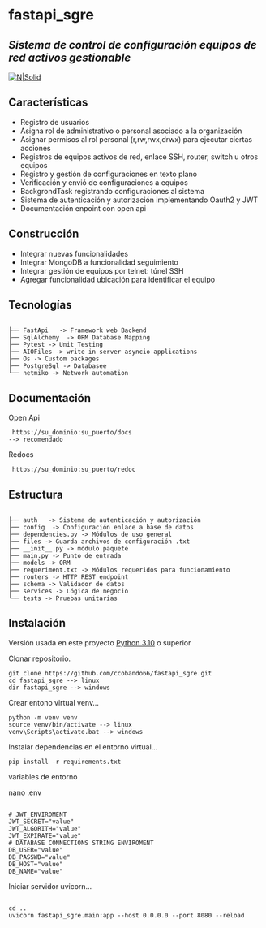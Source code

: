 <h1 class="code-line" data-line-start=0 data-line-end=1>fastapi_sgre</h1>
<h2 class="code-line" data-line-start=1 data-line-end=2 ><a id=""></a><em>Sistema de control de configuración equipos de red activos gestionable</em></h2>
<p class="has-line-data" data-line-start="3" data-line-end="4"><a href="https://fastapi.tiangolo.com/"><img src="https://fastapi.tiangolo.com/img/logo-margin/logo-teal.png" alt="N|Solid"></a></p>

<h2 class="code-line" data-line-start=5 data-line-end=6 ><a id="Caractersticas_5"></a>Características</h2>
<ul>
<li class="has-line-data" data-line-start="7" data-line-end="8">Registro de usuarios</li>
<li class="has-line-data" data-line-start="8" data-line-end="9">Asigna rol de administrativo o personal asociado a la organización</li>
<li class="has-line-data" data-line-start="10" data-line-end="11">Asignar permisos al rol personal (r,rw,rwx,drwx) para ejecutar ciertas acciones</li>
<li class="has-line-data" data-line-start="10" data-line-end="11">Registros de equipos activos de red, enlace SSH, router, switch u otros equipos</li>
<li class="has-line-data" data-line-start="10" data-line-end="11">Registro y gestión de configuraciones en texto plano</li>
<li class="has-line-data" data-line-start="9" data-line-end="10">Verificación y envió de configuraciones a equipos </li>
<li class="has-line-data" data-line-start="9" data-line-end="10">BackgrondTask registrando configuraciones al sistema </li>
<li class="has-line-data" data-line-start="9" data-line-end="10">Sistema de autenticación y autorización implementando Oauth2 y JWT</li>
<li class="has-line-data" data-line-start="11" data-line-end="12">Documentación enpoint con open api</li>
</ul>

<h2 class="code-line" data-line-start=5 data-line-end=6 ><a id="Caractersticas_5"></a>Construcción</h2>
<ul>
<li class="has-line-data" data-line-start="7" data-line-end="8">Integrar nuevas funcionalidades</li>
<li class="has-line-data" data-line-start="8" data-line-end="9">Integrar MongoDB a funcionalidad seguimiento</li>
<li class="has-line-data" data-line-start="8" data-line-end="9">Integrar gestión de equipos por telnet: túnel SSH</li>
<li class="has-line-data" data-line-start="8" data-line-end="9"> Agregar funcionalidad ubicación para identificar el equipo</li>
</ul>


<h2 class="code-line" data-line-start=13 data-line-end=14 ><a id="Estructura_13"></a>Tecnologías</h2>
<pre><code class="has-line-data" data-line-start="16" data-line-end="67" class="language-s">
├── FastApi   -> Framework web Backend
├── SqlAlchemy  -> ORM Database Mapping
├── Pytest -> Unit Testing
├── AIOFiles -> write in server asyncio applications
├── Os -> Custom packages
├── PostgreSql -> Databasee 
└── netmiko -> Network automation
</code></pre>

<h2 class="code-line" data-line-start=126 data-line-end=127 ><a id="instalacin_126"></a>Documentación</h2>

<p class="has-line-data" data-line-start="129" data-line-end="130">Open Api</p>
<pre><code class="has-line-data" data-line-start="131" data-line-end="135" class="language-sh"> https://su_dominio:su_puerto/docs 
--> recomendado
</code></pre>

<p class="has-line-data" data-line-start="129" data-line-end="130">Redocs</p>
<pre><code class="has-line-data" data-line-start="131" data-line-end="135" class="language-sh"> https://su_dominio:su_puerto/redoc
</code></pre>

<h2 class="code-line" data-line-start=13 data-line-end=14 ><a id="Estructura_13"></a>Estructura</h2>
<pre><code class="has-line-data" data-line-start="16" data-line-end="67" class="language-s">
├── auth   -> Sistema de autenticación y autorización
├── config  -> Configuración enlace a base de datos 
├── dependencies.py -> Módulos de uso general 
├── files -> Guarda archivos de configuración .txt
├── __init__.py -> módulo paquete
├── main.py -> Punto de entrada 
├── models -> ORM
├── requeriment.txt -> Módulos requeridos para funcionamiento 
├── routers -> HTTP REST endpoint
├── schema -> Validador de datos
├── services -> Lógica de negocio
└── tests -> Pruebas unitarias 
</code></pre>

<h2 class="code-line" data-line-start=126 data-line-end=127 ><a id="instalacin_126"></a>Instalación</h2>
<p class="has-line-data" data-line-start="127" data-line-end="128">Versión usada en este proyecto <a href="https://www.python.org/">Python 3.10</a>  o superior</p>
<p class="has-line-data" data-line-start="129" data-line-end="130">Clonar repositorio.</p>
<pre><code class="has-line-data" data-line-start="131" data-line-end="135" class="language-sh">git <span class="hljs-built_in">clone</span> https://github.com/ccobando66/fastapi_sgre.git
<span class="hljs-built_in">cd</span> fastapi_sgre --&gt; linux
dir fastapi_sgre --&gt; windows
</code></pre>

<p class="has-line-data" data-line-start="136" data-line-end="137">Crear entono virtual venv…</p>
<pre><code class="has-line-data" data-line-start="139" data-line-end="143" class="language-sh">python<span class="hljs-number"></span> -m venv venv
<span class="hljs-built_in">source</span> venv/bin/activate --&gt; linux
venv\Scripts\activate.bat --&gt; windows
</code></pre>

<p class="has-line-data" data-line-start="144" data-line-end="145">Instalar dependencias en el entorno virtual…</p>
<pre><code class="has-line-data" data-line-start="147" data-line-end="149" class="language-sh">pip<span class="hljs-number"></span> install -r requirements.txt
</code></pre>

<p class="has-line-data" data-line-start="127" data-line-end="128">variables de entorno</p>
<p class="has-line-data" data-line-start="129" data-line-end="130">nano .env</p>
<pre><code class="has-line-data" data-line-start="131" data-line-end="135" class="language-sh">
# JWT_ENVIROMENT
JWT_SECRET="value"
JWT_ALGORITH="value"
JWT_EXPIRATE="value"
# DATABASE CONNECTIONS STRING ENVIROMENT
DB_USER="value"
DB_PASSWD="value"
DB_HOST="value"
DB_NAME="value"
</code></pre>

<p class="has-line-data" data-line-start="149" data-line-end="150">Iniciar servidor uvicorn…</p>
<pre><code class="has-line-data" data-line-start="152" data-line-end="154" class="language-sh">
cd ..
uvicorn fastapi_sgre.main:app --host <span class="hljs-number">0.0</span>.<span class="hljs-number">0.0</span> --port <span class="hljs-number">8080</span> --reload 
</code></pre>


